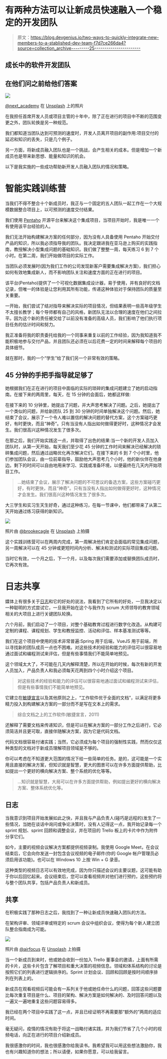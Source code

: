 # 有两种方法可以让新成员快速融入一个稳定的开发团队

> 原文：<https://blog.devgenius.io/two-ways-to-quickly-integrate-new-members-to-a-stablished-dev-team-f7d7ce266da4?source=collection_archive---------25----------------------->

## 成长中的软件开发团队

## 在他们问之前给他们答案

![](img/fc8217f539018dc23c575848bc4f08e6.png)

[@next_academy](https://unsplash.com/@next_academy) 在 [Unsplash](https://unsplash.com/photos/JyJwO0K5fWM) 上的照片

在我担任首席开发人员或项目主管的十年中，除了正在进行的项目中不断的范围变更之外，团队轮换是另一种规范。

我们都知道当团队达到可预测的速度时，开发人员离开项目的副作用:项目交付的延迟和知识的丢失，只是几个例子。

另一方面，将新成员融入团队也是一个挑战，会产生相关的成本。但是增加一个新成员也是带来新思想、能量和知识的机会。

以下是我实施的一些成功帮助新开发人员融入团队的情况和策略。

# 智能实践训练营

当我们不得不整合十个新成员时，我正与一个固定的五人团队一起工作在一个大规模数据整合项目上，以可预测的速度交付结果。

我们使用 [Pentaho](https://community.hitachivantara.com/s/pentaho) 开源平台来解决这个集成项目，当项目开始时，我是唯一一个有使用该平台经验的人。

我们无法开始构建解决方案的任何部分，因为没有人具备使用 Pentaho 开始交付产品的知识，所以我必须指导我的团队。我决定跟进我在亚马逊上购买的实践指南，教授解决小型集成问题的基础知识。我们做了整整一周，每天练习 6 到 7 个小时。在第二周，我们开始做项目的实际工作。

当团队必须发展时(因为我们工作的公司发现新客户需要集成解决方案)，我们担心如何有效地集成新人，而不影响团队关注和速度方面的正在进行的项目。

该平台(Pentaho)提供了一个可视化数据集成设计器，易于使用，并有良好的文档记录，但唯一的体验是让您利用其所有功能，传递这种体验对于保持团队的质量至关重要。

一开始，我们尝试了结对指导来解决实际的项目情况，但结果表明一些高年级学生不太擅长教学；每个导师都有自己的风格，新团队无法以合理的速度在他们之间拉平。因为这个新的责任被交给了以前没有准备的高级人员，我们影响了他们执行项目任务的估计时间和努力。

我正准备将我的职责委托给我的一个同事来重复以前的工作经验，因为我知道我不能积极地参与交付产品，并且团队还必须在以后花费一定的时间来解释每个项目的具体细节。

就在那时，我的一个“学生”给了我们另一个非常有效的策略。

## 45 分钟的手把手指导就足够了

她根据我们在正在进行的项目中面临的实际的琐碎的集成问题建立了她的启动指南。在接下来的两周里，每天，在 15 分钟的会面后，她都这样做:

在接下来的 10 分钟里，她提出了问题，并大声思考解决了问题。之后，她提出了一个类似的问题，并给新团队 25 到 30 分钟的时间单独解决这个问题。然后，她结束了会议，展示了一个令人难以置信的解决问题的替代方案，这个方案碰巧更好，有时更快，而且“神奇”。只有当没有人指出如何做得更好时，这种情况才会发生。我们很高兴这种情况发生了很多次。

在那之后，我们开始实践这一点，并取得了出色的结果:当一个新的开发人员加入团队时，从第一天开始，每天我们至少花 45 分钟的工作时间来解决已经解决的琐碎集成问题，然后通过战略优化再次解决它们。在接下来的 6 到 7 个小时里，他们参加团队会议，由一位前辈指导，鼓励他大声思考几个小时，他的新伙伴在他身边。剩下的时间可以自由地用来学习、实践或准备环境，以便最终在几天内开始项目工作。

> …她结束了会议，展示了解决问题的不可思议的备选方案，这些方案碰巧更好，有时更快，而且“神奇”。只有当没有人指出如何做得更好时，这种情况才会发生。我们很高兴这种情况发生了很多次。

大三学生和实习生天生好奇，通过这种练习，在每一节课中，他们都带来了从第二天开始通过练习获得的新知识。

![](img/b1b01154f13abbcd58f2fc6b29b8f46a.png)

照片由 [@brookecagle](https://unsplash.com/@brookecagle) 在 [Unsplash](https://unsplash.com/photos/g1Kr4Ozfoac) 上拍摄

这个实践训练营可以在两周内完成，第一周解决他们肯定会面临的常见集成问题，另一周解决可以在 45 分钟或更短时间内分析、解决和测试的实际项目集成问题。

当时它有效，一个月之后，下一个月，以及每次我们需要添加或替换团队成员时，它再次有效。

# 日志共享

媒体上有很多关于[日志](https://medium.com/search?q=journaling)和它的好处的说法，我看到了它所有的好处，一旦我决定以一种聪明的方式尝试它，一旦我开始在这个与我作为 scrum 大师领导的教育领域相关的大项目上进行关键团队轮换。

六个月前，我们启动了一个项目，对整个基础教育过程进行数字化改造。从构建可定制的课程、课程规划、学生和教授监控、活动和评估、样本基准测试等等。

我们在这个项目中使用的技术非常普遍:Spring 用于后端，VueJS 用于前端，所以寻找新的团队成员一点也不困难。对这些技术的经验和能力的评估可以很容易地通过面试和编程测试来评估，但是有些事情我们不能简单地预见。

这个领域太大了，不可能在几天内解释清楚，所以在开始的时候，每次有新的开发人员加入，产品负责人和我必须每天花两到四个小时介绍这个项目。

> 对这些技术的经验和能力的评估可以很容易地通过面试和编程测试来评估，但是有些事情我们不能简单地预见。

它建立在[敏捷宣言](https://agilemanifesto.org/)以及其他原则之上，“工作软件优于全面的文档”，以满足将更多精力投入到构建解决方案的一部分而不是写在文本上的需求。

> 综合文档之上的工作软件(敏捷宣言，2011)

还解释了需要文档来传递知识，但是可以在解决方案的一部分工作之后进行，它必须简洁并且更可取，直接伴随解决方案，因为它是代码文档。

代码文档很容易付诸实践；当然，它必须成为每个项目的强制性实践，然而仅仅这种类型的文档对于新成员理解项目领域是不够的。

你可以考虑在不知道更大范围的情况下给一些简单的任务。是的，这可能是一个实用且直接的解决方案，但知识就是智慧，更大的图景可以在许多方面提供帮助，比如提出一个更好的横向解决方案、整个系统的优化等等。

> …知识就是智慧，大局可以在许多方面提供帮助，例如提出更好的横向解决方案、整体系统优化等。

## 日志

当我意识到项目开始发展如此之快，并且我与产品负责人(碰巧是远程的)发生了一些情况，当她在谈话中询问或争论决策时，没有人记得这一点，我开始记录每一个 sprint 规划、sprint 回顾和调整会议，并在项目的 Trello 板上的卡片中作为附件分享它们。

如今，主要的视频会议解决方案都提供视频录制。我使用 Google Meet，在会议结束后，它会向你发送一封包含会议视频的电子邮件(你的 Google 帐户管理员必须启用该功能)。也可以在 Windows 10 上按 Win + G 录音。

这种类型的视频日志可以有效地完成，因为你只描述会议的主要议题，这可能有助于你以后回忆起来。会议结束后，您可以查看视频并对他们进行预约，这些预约将与整个团队共享，包括产品负责人和新成员。

## 共享

在积极实践了那种日志之后，我找到了一种让新成员快速融入团队的方法。

在架构评审、领域评审或特定的 scrum 会议中组织会议，使得为每个新人建立团队整合指南成为可能。

![](img/381199fd68f97da6ea93673c9a5ebbee.png)

照片由 [@airfocus](https://unsplash.com/@airfocus) 在 [Unsplash](https://unsplash.com/photos/8k1R1BngPxY) 上拍摄

当一个新成员到来时，他或她会收到一份加入 Trello 董事会的邀请，上面有所需的卡片，这些卡片包含了解项目和重大决策的视频信息。领域和体系结构的讨论是按照它们的列表进行逻辑排序的。Sprint 计划会议、回顾和回顾是按时间顺序排列在列表上的。

新成员在观看视频后可能会有一系列关于他或她任命什么的问题，回答这些问题要比每次重复项目是什么、项目的架构、解决方案是如何解决的、及时回答问题以及一遍又一遍地重复这些问题容易得多。

我已经在两个项目中实践了这一点，并且已经证明不再需要那“额外的”两周的适应时间。

毫无疑问，疫情的情况有助于将这一战略付诸实践，并为我们节省了几个小时的视频电话，向正在进行的项目介绍新成员。

我很感激你的时间，我也很感激你给我读书。我希望我可以用这些想法激励你，我也有兴趣知道你的想法；所以请便，如果你愿意，可以给我留言。
